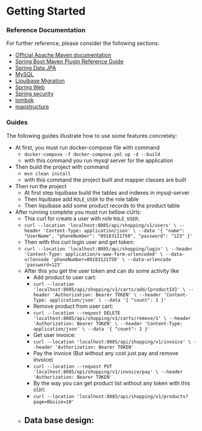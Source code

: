 # Getting Started

### Reference Documentation

For further reference, please consider the following sections:

* [Official Apache Maven documentation](https://maven.apache.org/guides/index.html)
* [Spring Boot Maven Plugin Reference Guide](https://docs.spring.io/spring-boot/docs/2.7.9/maven-plugin/reference/html/)
* [Spring Data JPA](https://docs.spring.io/spring-boot/docs/2.7.9/reference/htmlsingle/#data.sql.jpa-and-spring-data)
* [MySQL]()
* [Liquibase Migration](https://docs.spring.io/spring-boot/docs/2.7.9/reference/htmlsingle/#howto.data-initialization.migration-tool.liquibase)
* [Spring Web](https://docs.spring.io/spring-boot/docs/2.7.9/reference/htmlsingle/#web)
* [Spring security]()
* [lombok]()
* [mapstructure]()

### Guides

The following guides illustrate how to use some features concretely:

* At first, you must run docker-compose file with command
    - `docker-compose -f docker-compose.yml up -d --build`
    - with this command you run mysql server for the application
* Then build the project with command
    - `mvn clean install`
    - with this command the project built and mapper classes are built
* Then run the project 
    - At first step liquibase build the tables and indexes in mysql-server
    - Then liquibase add `ROLE_USER` to the role table
    - Then liquibase add some product records to the product table
* After running complete you must run bellow cUrls:
    - This curl for create a user with role `ROLE_USER`:
    - `curl --location 'localhost:8085/api/shopping/v1/users' \
      --header 'Content-Type: application/json' \
      --data '{
      "name": "UserName",
      "phoneNumber": "09183121750",
      "password": "123"
      }'`
    - Then with this curl login user and get token:
    - `curl --location 'localhost:8085/api/shopping/login' \
      --header 'Content-Type: application/x-www-form-urlencoded' \
      --data-urlencode 'phoneNumber=09183121750' \
      --data-urlencode 'password=123'`
    - After this you get the user token and can do some activity like
        - Add product to user cart:
        - `curl --location 'localhost:8085/api/shopping/v1/carts/add/{productId}' \
          --header 'Authorization: Bearer TOKEN' \
          --header 'Content-Type: application/json' \
          --data '{
          "count": 1
          }'`
        - Remove product from user cart:
        - `curl --location --request DELETE 'localhost:8085/api/shopping/v1/carts/remove/1' \
          --header 'Authorization: Bearer TOKEN' \
          --header 'Content-Type: application/json' \
          --data '{
          "count": 1
          }'`
        - Get user invoice:
        - `curl --location 'localhost:8085/api/shopping/v1/invoice' \
          --header 'Authorization: Bearer TOKEN'`
        - Pay the invoice (But without any cost just pay and remove invoice)
        - `curl --location --request PUT 'localhost:8085/api/shopping/v1/invoice/pay' \
          --header 'Authorization: Bearer TOKEN'`
        - By the way you can get product list without any token with this cUrl:
        - `curl --location 'localhost:8085/api/shopping/v1/products?page=0&size=10'`
    - Data base design:
      - 
